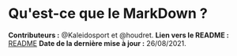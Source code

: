 # Qu'est-ce que le MarkDown ?

**Contributeurs :** @Kaleidosport et @houdret.
**Lien vers le README :** [README](https://github.com/Kaleidosport/MarkdownTask/blob/e189ec470199113d74d13861ea4ed8c34be30bd4/README.md)
**Date de la dernière mise à jour :** 26/08/2021.
